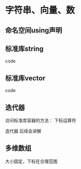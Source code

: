 # 字符串、向量、数

## 命名空间using声明

## 标准库string
code
## 标准库vector
code
## 迭代器
访问标准库容器的方法：
下标运算符

迭代器
后续会讲解
## 多维数组
大小固定，下标在合理范围
